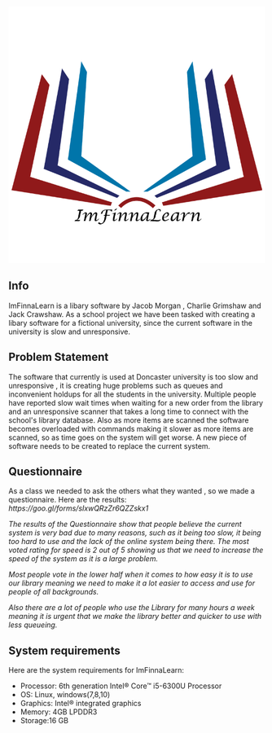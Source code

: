 [logo]:https://github.com/S010/imfinnalearn/blob/master/imfinnalearn.png "ImFinnaLearn!"

![alt text][logo]

<h2>Info</h2>
ImFinnaLearn is a libary software by Jacob Morgan , Charlie Grimshaw and Jack Crawshaw. As a school project we have been tasked with creating a libary software for a fictional university, since the current software in the university is slow and unresponsive.
<h2>Problem Statement</h2>
The software that currently is used at Doncaster university is too slow and unresponsive , it is creating huge problems such as queues and inconvenient holdups for all the students in the university.
Multiple people have reported slow wait times when waiting for a new order from the library and an unresponsive scanner that takes a long time to connect with the school's library database. 
Also as more items are scanned the software becomes overloaded with commands making it slower as more items are scanned, so as time goes on the system will get worse. 
A new piece of software needs to be created to replace the current system.
<h2>Questionnaire</h2>
As a class we needed to ask the others what they wanted , so we made a questionnaire. Here are the results:
<i>https://goo.gl/forms/sIxwQRzZr6QZZskx1

The results of the Questionnaire show that people believe the current system is very bad due to many reasons, such as it being too slow, it being too hard to use and the lack of the online system being there. The most voted rating for speed is 2 out of 5 showing us that we need to increase the speed of the system as it is a large problem. 

Most people vote in the lower half when it comes to how easy it is to use our library meaning we need to make it a lot easier to access and use for people of all backgrounds. 

Also there are a lot of people who use the Library for many hours a week meaning it is urgent that we make the library better and quicker to use with less queueing.
</i>

<h2>System requirements</h2>
Here are the system requirements for ImFinnaLearn:
<ul>
  <li>Processor: 6th generation Intel® Core™ i5-6300U Processor</li>
  <li>OS: Linux, windows(7,8,10)</li>
  <li>Graphics: Intel® integrated graphics</li>
  <li>Memory: 4GB LPDDR3</li>
  <li>Storage:16 GB</li>
</ul>
